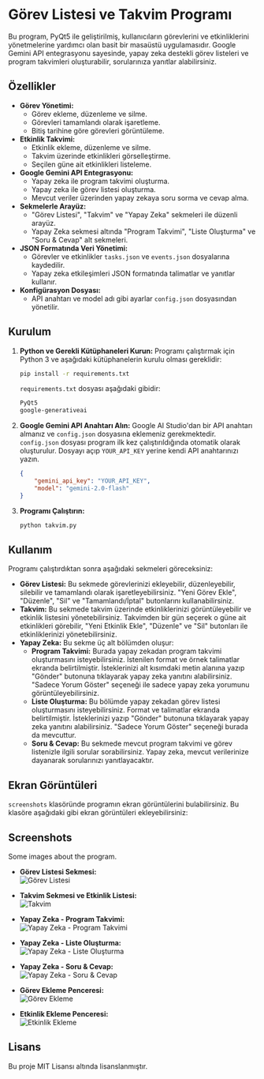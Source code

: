 # Görev Listesi ve Takvim Programı

Bu program, PyQt5 ile geliştirilmiş, kullanıcıların görevlerini ve etkinliklerini yönetmelerine yardımcı olan basit bir masaüstü uygulamasıdır. Google Gemini API entegrasyonu sayesinde, yapay zeka destekli görev listeleri ve program takvimleri oluşturabilir, sorularınıza yanıtlar alabilirsiniz.

## Özellikler

*   **Görev Yönetimi:**
    *   Görev ekleme, düzenleme ve silme.
    *   Görevleri tamamlandı olarak işaretleme.
    *   Bitiş tarihine göre görevleri görüntüleme.
*   **Etkinlik Takvimi:**
    *   Etkinlik ekleme, düzenleme ve silme.
    *   Takvim üzerinde etkinlikleri görselleştirme.
    *   Seçilen güne ait etkinlikleri listeleme.
*   **Google Gemini API Entegrasyonu:**
    *   Yapay zeka ile program takvimi oluşturma.
    *   Yapay zeka ile görev listesi oluşturma.
    *   Mevcut veriler üzerinden yapay zekaya soru sorma ve cevap alma.
*   **Sekmelerle Arayüz:**
    *   "Görev Listesi", "Takvim" ve "Yapay Zeka" sekmeleri ile düzenli arayüz.
    *   Yapay Zeka sekmesi altında "Program Takvimi", "Liste Oluşturma" ve "Soru & Cevap" alt sekmeleri.
*   **JSON Formatında Veri Yönetimi:**
    *   Görevler ve etkinlikler `tasks.json` ve `events.json` dosyalarına kaydedilir.
    *   Yapay zeka etkileşimleri JSON formatında talimatlar ve yanıtlar kullanır.
*   **Konfigürasyon Dosyası:**
    *   API anahtarı ve model adı gibi ayarlar `config.json` dosyasından yönetilir.

## Kurulum

1.  **Python ve Gerekli Kütüphaneleri Kurun:**
    Programı çalıştırmak için Python 3 ve aşağıdaki kütüphanelerin kurulu olması gereklidir:

    ```bash
    pip install -r requirements.txt
    ```

    `requirements.txt` dosyası aşağıdaki gibidir:

    ```txt
    PyQt5
    google-generativeai
    ```

2.  **Google Gemini API Anahtarı Alın:**
    Google AI Studio'dan bir API anahtarı almanız ve `config.json` dosyasına eklemeniz gerekmektedir. `config.json` dosyası program ilk kez çalıştırıldığında otomatik olarak oluşturulur. Dosyayı açıp `YOUR_API_KEY` yerine kendi API anahtarınızı yazın.

    ```json
    {
        "gemini_api_key": "YOUR_API_KEY",
        "model": "gemini-2.0-flash"
    }
    ```

3.  **Programı Çalıştırın:**
    ```bash
    python takvim.py
    ```

## Kullanım

Programı çalıştırdıktan sonra aşağıdaki sekmeleri göreceksiniz:

*   **Görev Listesi:** Bu sekmede görevlerinizi ekleyebilir, düzenleyebilir, silebilir ve tamamlandı olarak işaretleyebilirsiniz. "Yeni Görev Ekle", "Düzenle", "Sil" ve "Tamamlandı/İptal" butonlarını kullanabilirsiniz.
*   **Takvim:** Bu sekmede takvim üzerinde etkinliklerinizi görüntüleyebilir ve etkinlik listesini yönetebilirsiniz. Takvimden bir gün seçerek o güne ait etkinlikleri görebilir, "Yeni Etkinlik Ekle", "Düzenle" ve "Sil" butonları ile etkinliklerinizi yönetebilirsiniz.
*   **Yapay Zeka:** Bu sekme üç alt bölümden oluşur:
    *   **Program Takvimi:** Burada yapay zekadan program takvimi oluşturmasını isteyebilirsiniz. İstenilen format ve örnek talimatlar ekranda belirtilmiştir. İsteklerinizi alt kısımdaki metin alanına yazıp "Gönder" butonuna tıklayarak yapay zeka yanıtını alabilirsiniz. "Sadece Yorum Göster" seçeneği ile sadece yapay zeka yorumunu görüntüleyebilirsiniz.
    *   **Liste Oluşturma:** Bu bölümde yapay zekadan görev listesi oluşturmasını isteyebilirsiniz. Format ve talimatlar ekranda belirtilmiştir. İsteklerinizi yazıp "Gönder" butonuna tıklayarak yapay zeka yanıtını alabilirsiniz. "Sadece Yorum Göster" seçeneği burada da mevcuttur.
    *   **Soru & Cevap:** Bu sekmede mevcut program takvimi ve görev listenizle ilgili sorular sorabilirsiniz. Yapay zeka, mevcut verilerinize dayanarak sorularınızı yanıtlayacaktır.

## Ekran Görüntüleri

`screenshots` klasöründe programın ekran görüntülerini bulabilirsiniz. Bu klasöre aşağıdaki gibi ekran görüntüleri ekleyebilirsiniz:

## Screenshots

Some images about the program.

- **Görev Listesi Sekmesi:**  
  ![Görev Listesi](screenshots/gorev_listesi.png)

- **Takvim Sekmesi ve Etkinlik Listesi:**  
  ![Takvim](screenshots/takvim.png)

- **Yapay Zeka - Program Takvimi:**  
  ![Yapay Zeka - Program Takvimi](screenshots/yz_program.png)

- **Yapay Zeka - Liste Oluşturma:**  
  ![Yapay Zeka - Liste Oluşturma](screenshots/yz_liste.png)

- **Yapay Zeka - Soru & Cevap:**  
  ![Yapay Zeka - Soru & Cevap](screenshots/yz_sc.png)

- **Görev Ekleme Penceresi:**  
  ![Görev Ekleme](screenshots/gorev_ekleme.png)

- **Etkinlik Ekleme Penceresi:**  
  ![Etkinlik Ekleme](screenshots/etkinlik_ekleme.png)


## Lisans

Bu proje MIT Lisansı altında lisanslanmıştır.

